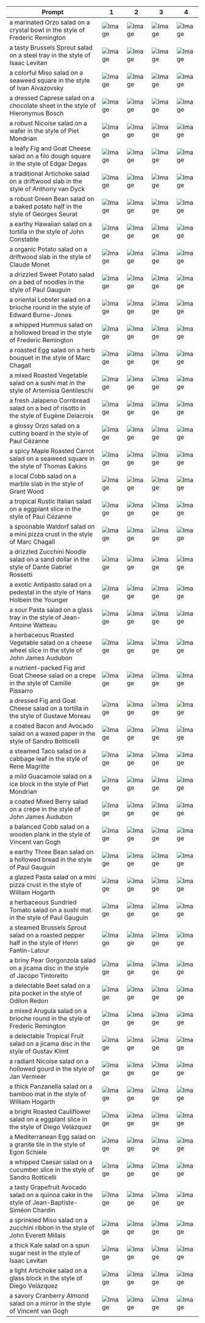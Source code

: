 | Prompt | 1 | 2 | 3 | 4 |
|-|-|-|-|-|
| a marinated Orzo salad on a crystal bowl in the style of Frederic Remington | ![Image](https://salad-benchmark-public-assets.s3.us-east-2.amazonaws.com/sdxl/5c629929-0fdf-4a9e-993d-96f0ad84f968-0.jpg) | ![Image](https://salad-benchmark-public-assets.s3.us-east-2.amazonaws.com/sdxl/5c629929-0fdf-4a9e-993d-96f0ad84f968-1.jpg) | ![Image](https://salad-benchmark-public-assets.s3.us-east-2.amazonaws.com/sdxl/5c629929-0fdf-4a9e-993d-96f0ad84f968-2.jpg) | ![Image](https://salad-benchmark-public-assets.s3.us-east-2.amazonaws.com/sdxl/5c629929-0fdf-4a9e-993d-96f0ad84f968-3.jpg) |
| a tasty Brussels Sprout salad on a steel tray in the style of Isaac Levitan | ![Image](https://salad-benchmark-public-assets.s3.us-east-2.amazonaws.com/sdxl/114972db-7432-44bf-85ed-89ba23e1315a-0.jpg) | ![Image](https://salad-benchmark-public-assets.s3.us-east-2.amazonaws.com/sdxl/114972db-7432-44bf-85ed-89ba23e1315a-1.jpg) | ![Image](https://salad-benchmark-public-assets.s3.us-east-2.amazonaws.com/sdxl/114972db-7432-44bf-85ed-89ba23e1315a-2.jpg) | ![Image](https://salad-benchmark-public-assets.s3.us-east-2.amazonaws.com/sdxl/114972db-7432-44bf-85ed-89ba23e1315a-3.jpg) |
| a colorful Miso salad on a seaweed square in the style of Ivan Aivazovsky | ![Image](https://salad-benchmark-public-assets.s3.us-east-2.amazonaws.com/sdxl/ebd67530-ce8d-487d-8378-89619ec0e82f-0.jpg) | ![Image](https://salad-benchmark-public-assets.s3.us-east-2.amazonaws.com/sdxl/ebd67530-ce8d-487d-8378-89619ec0e82f-1.jpg) | ![Image](https://salad-benchmark-public-assets.s3.us-east-2.amazonaws.com/sdxl/ebd67530-ce8d-487d-8378-89619ec0e82f-2.jpg) | ![Image](https://salad-benchmark-public-assets.s3.us-east-2.amazonaws.com/sdxl/ebd67530-ce8d-487d-8378-89619ec0e82f-3.jpg) |
| a dressed Caprese salad on a chocolate sheet in the style of Hieronymus Bosch | ![Image](https://salad-benchmark-public-assets.s3.us-east-2.amazonaws.com/sdxl/f69803f3-98ac-417c-9f50-672aec89f0f7-0.jpg) | ![Image](https://salad-benchmark-public-assets.s3.us-east-2.amazonaws.com/sdxl/f69803f3-98ac-417c-9f50-672aec89f0f7-1.jpg) | ![Image](https://salad-benchmark-public-assets.s3.us-east-2.amazonaws.com/sdxl/f69803f3-98ac-417c-9f50-672aec89f0f7-2.jpg) | ![Image](https://salad-benchmark-public-assets.s3.us-east-2.amazonaws.com/sdxl/f69803f3-98ac-417c-9f50-672aec89f0f7-3.jpg) |
| a robust Nicoise salad on a wafer in the style of Piet Mondrian | ![Image](https://salad-benchmark-public-assets.s3.us-east-2.amazonaws.com/sdxl/c36d7fc4-7b7b-48b9-9012-c1b645217d9d-0.jpg) | ![Image](https://salad-benchmark-public-assets.s3.us-east-2.amazonaws.com/sdxl/c36d7fc4-7b7b-48b9-9012-c1b645217d9d-1.jpg) | ![Image](https://salad-benchmark-public-assets.s3.us-east-2.amazonaws.com/sdxl/c36d7fc4-7b7b-48b9-9012-c1b645217d9d-2.jpg) | ![Image](https://salad-benchmark-public-assets.s3.us-east-2.amazonaws.com/sdxl/c36d7fc4-7b7b-48b9-9012-c1b645217d9d-3.jpg) |
| a leafy Fig and Goat Cheese salad on a filo dough square in the style of Edgar Degas | ![Image](https://salad-benchmark-public-assets.s3.us-east-2.amazonaws.com/sdxl/1e39f6f8-2559-47c2-8e14-313c8ee56e60-0.jpg) | ![Image](https://salad-benchmark-public-assets.s3.us-east-2.amazonaws.com/sdxl/1e39f6f8-2559-47c2-8e14-313c8ee56e60-1.jpg) | ![Image](https://salad-benchmark-public-assets.s3.us-east-2.amazonaws.com/sdxl/1e39f6f8-2559-47c2-8e14-313c8ee56e60-2.jpg) | ![Image](https://salad-benchmark-public-assets.s3.us-east-2.amazonaws.com/sdxl/1e39f6f8-2559-47c2-8e14-313c8ee56e60-3.jpg) |
| a traditional Artichoke salad on a driftwood slab in the style of Anthony van Dyck | ![Image](https://salad-benchmark-public-assets.s3.us-east-2.amazonaws.com/sdxl/a2eedecb-22cd-4649-a06a-b99e1ab56b3b-0.jpg) | ![Image](https://salad-benchmark-public-assets.s3.us-east-2.amazonaws.com/sdxl/a2eedecb-22cd-4649-a06a-b99e1ab56b3b-1.jpg) | ![Image](https://salad-benchmark-public-assets.s3.us-east-2.amazonaws.com/sdxl/a2eedecb-22cd-4649-a06a-b99e1ab56b3b-2.jpg) | ![Image](https://salad-benchmark-public-assets.s3.us-east-2.amazonaws.com/sdxl/a2eedecb-22cd-4649-a06a-b99e1ab56b3b-3.jpg) |
| a robust Green Bean salad on a baked potato half in the style of Georges Seurat | ![Image](https://salad-benchmark-public-assets.s3.us-east-2.amazonaws.com/sdxl/3df850cd-76d3-4847-befd-6bf1bd2cfa2c-0.jpg) | ![Image](https://salad-benchmark-public-assets.s3.us-east-2.amazonaws.com/sdxl/3df850cd-76d3-4847-befd-6bf1bd2cfa2c-1.jpg) | ![Image](https://salad-benchmark-public-assets.s3.us-east-2.amazonaws.com/sdxl/3df850cd-76d3-4847-befd-6bf1bd2cfa2c-2.jpg) | ![Image](https://salad-benchmark-public-assets.s3.us-east-2.amazonaws.com/sdxl/3df850cd-76d3-4847-befd-6bf1bd2cfa2c-3.jpg) |
| a earthy Hawaiian salad on a tortilla in the style of John Constable | ![Image](https://salad-benchmark-public-assets.s3.us-east-2.amazonaws.com/sdxl/68af10df-b724-4546-b7a0-4c9d2db13ee6-0.jpg) | ![Image](https://salad-benchmark-public-assets.s3.us-east-2.amazonaws.com/sdxl/68af10df-b724-4546-b7a0-4c9d2db13ee6-1.jpg) | ![Image](https://salad-benchmark-public-assets.s3.us-east-2.amazonaws.com/sdxl/68af10df-b724-4546-b7a0-4c9d2db13ee6-2.jpg) | ![Image](https://salad-benchmark-public-assets.s3.us-east-2.amazonaws.com/sdxl/68af10df-b724-4546-b7a0-4c9d2db13ee6-3.jpg) |
| a organic Potato salad on a driftwood slab in the style of Claude Monet | ![Image](https://salad-benchmark-public-assets.s3.us-east-2.amazonaws.com/sdxl/e4b4cd5e-0cfe-4bc0-a3a8-a1c7fc6043b7-0.jpg) | ![Image](https://salad-benchmark-public-assets.s3.us-east-2.amazonaws.com/sdxl/e4b4cd5e-0cfe-4bc0-a3a8-a1c7fc6043b7-1.jpg) | ![Image](https://salad-benchmark-public-assets.s3.us-east-2.amazonaws.com/sdxl/e4b4cd5e-0cfe-4bc0-a3a8-a1c7fc6043b7-2.jpg) | ![Image](https://salad-benchmark-public-assets.s3.us-east-2.amazonaws.com/sdxl/e4b4cd5e-0cfe-4bc0-a3a8-a1c7fc6043b7-3.jpg) |
| a drizzled Sweet Potato salad on a bed of noodles in the style of Paul Gauguin | ![Image](https://salad-benchmark-public-assets.s3.us-east-2.amazonaws.com/sdxl/e5972684-f401-4605-a3de-99d47e6d7f17-0.jpg) | ![Image](https://salad-benchmark-public-assets.s3.us-east-2.amazonaws.com/sdxl/e5972684-f401-4605-a3de-99d47e6d7f17-1.jpg) | ![Image](https://salad-benchmark-public-assets.s3.us-east-2.amazonaws.com/sdxl/e5972684-f401-4605-a3de-99d47e6d7f17-2.jpg) | ![Image](https://salad-benchmark-public-assets.s3.us-east-2.amazonaws.com/sdxl/e5972684-f401-4605-a3de-99d47e6d7f17-3.jpg) |
| a oriental Lobster salad on a brioche round in the style of Edward Burne-Jones | ![Image](https://salad-benchmark-public-assets.s3.us-east-2.amazonaws.com/sdxl/ce12007d-130a-4af4-a911-bf8ba2e39ee3-0.jpg) | ![Image](https://salad-benchmark-public-assets.s3.us-east-2.amazonaws.com/sdxl/ce12007d-130a-4af4-a911-bf8ba2e39ee3-1.jpg) | ![Image](https://salad-benchmark-public-assets.s3.us-east-2.amazonaws.com/sdxl/ce12007d-130a-4af4-a911-bf8ba2e39ee3-2.jpg) | ![Image](https://salad-benchmark-public-assets.s3.us-east-2.amazonaws.com/sdxl/ce12007d-130a-4af4-a911-bf8ba2e39ee3-3.jpg) |
| a whipped Hummus salad on a hollowed bread in the style of Frederic Remington | ![Image](https://salad-benchmark-public-assets.s3.us-east-2.amazonaws.com/sdxl/4b0de87a-2cb1-4733-90e1-50fbd17cb3ef-0.jpg) | ![Image](https://salad-benchmark-public-assets.s3.us-east-2.amazonaws.com/sdxl/4b0de87a-2cb1-4733-90e1-50fbd17cb3ef-1.jpg) | ![Image](https://salad-benchmark-public-assets.s3.us-east-2.amazonaws.com/sdxl/4b0de87a-2cb1-4733-90e1-50fbd17cb3ef-2.jpg) | ![Image](https://salad-benchmark-public-assets.s3.us-east-2.amazonaws.com/sdxl/4b0de87a-2cb1-4733-90e1-50fbd17cb3ef-3.jpg) |
| a roasted Egg salad on a herb bouquet in the style of Marc Chagall | ![Image](https://salad-benchmark-public-assets.s3.us-east-2.amazonaws.com/sdxl/81f234d0-e334-4ed8-9ec7-f9e9eadb5ece-0.jpg) | ![Image](https://salad-benchmark-public-assets.s3.us-east-2.amazonaws.com/sdxl/81f234d0-e334-4ed8-9ec7-f9e9eadb5ece-1.jpg) | ![Image](https://salad-benchmark-public-assets.s3.us-east-2.amazonaws.com/sdxl/81f234d0-e334-4ed8-9ec7-f9e9eadb5ece-2.jpg) | ![Image](https://salad-benchmark-public-assets.s3.us-east-2.amazonaws.com/sdxl/81f234d0-e334-4ed8-9ec7-f9e9eadb5ece-3.jpg) |
| a mixed Roasted Vegetable salad on a sushi mat in the style of Artemisia Gentileschi | ![Image](https://salad-benchmark-public-assets.s3.us-east-2.amazonaws.com/sdxl/bb80315a-2538-4960-a2b4-5111249d4b36-0.jpg) | ![Image](https://salad-benchmark-public-assets.s3.us-east-2.amazonaws.com/sdxl/bb80315a-2538-4960-a2b4-5111249d4b36-1.jpg) | ![Image](https://salad-benchmark-public-assets.s3.us-east-2.amazonaws.com/sdxl/bb80315a-2538-4960-a2b4-5111249d4b36-2.jpg) | ![Image](https://salad-benchmark-public-assets.s3.us-east-2.amazonaws.com/sdxl/bb80315a-2538-4960-a2b4-5111249d4b36-3.jpg) |
| a fresh Jalapeno Cornbread salad on a bed of risotto in the style of Eugène Delacroix | ![Image](https://salad-benchmark-public-assets.s3.us-east-2.amazonaws.com/sdxl/1df78bc2-ecb1-4af5-9e7c-fa0d7d10c148-0.jpg) | ![Image](https://salad-benchmark-public-assets.s3.us-east-2.amazonaws.com/sdxl/1df78bc2-ecb1-4af5-9e7c-fa0d7d10c148-1.jpg) | ![Image](https://salad-benchmark-public-assets.s3.us-east-2.amazonaws.com/sdxl/1df78bc2-ecb1-4af5-9e7c-fa0d7d10c148-2.jpg) | ![Image](https://salad-benchmark-public-assets.s3.us-east-2.amazonaws.com/sdxl/1df78bc2-ecb1-4af5-9e7c-fa0d7d10c148-3.jpg) |
| a glossy Orzo salad on a cutting board in the style of Paul Cézanne | ![Image](https://salad-benchmark-public-assets.s3.us-east-2.amazonaws.com/sdxl/b8bdb864-2409-4f0f-9012-0f4d6b3b7906-0.jpg) | ![Image](https://salad-benchmark-public-assets.s3.us-east-2.amazonaws.com/sdxl/b8bdb864-2409-4f0f-9012-0f4d6b3b7906-1.jpg) | ![Image](https://salad-benchmark-public-assets.s3.us-east-2.amazonaws.com/sdxl/b8bdb864-2409-4f0f-9012-0f4d6b3b7906-2.jpg) | ![Image](https://salad-benchmark-public-assets.s3.us-east-2.amazonaws.com/sdxl/b8bdb864-2409-4f0f-9012-0f4d6b3b7906-3.jpg) |
| a spicy Maple Roasted Carrot salad on a seaweed square in the style of Thomas Eakins | ![Image](https://salad-benchmark-public-assets.s3.us-east-2.amazonaws.com/sdxl/5db260ed-3bb5-4920-94b5-066497284868-0.jpg) | ![Image](https://salad-benchmark-public-assets.s3.us-east-2.amazonaws.com/sdxl/5db260ed-3bb5-4920-94b5-066497284868-1.jpg) | ![Image](https://salad-benchmark-public-assets.s3.us-east-2.amazonaws.com/sdxl/5db260ed-3bb5-4920-94b5-066497284868-2.jpg) | ![Image](https://salad-benchmark-public-assets.s3.us-east-2.amazonaws.com/sdxl/5db260ed-3bb5-4920-94b5-066497284868-3.jpg) |
| a local Cobb salad on a marble slab in the style of Grant Wood | ![Image](https://salad-benchmark-public-assets.s3.us-east-2.amazonaws.com/sdxl/d2f09133-41fd-43eb-a238-cfe5648604aa-0.jpg) | ![Image](https://salad-benchmark-public-assets.s3.us-east-2.amazonaws.com/sdxl/d2f09133-41fd-43eb-a238-cfe5648604aa-1.jpg) | ![Image](https://salad-benchmark-public-assets.s3.us-east-2.amazonaws.com/sdxl/d2f09133-41fd-43eb-a238-cfe5648604aa-2.jpg) | ![Image](https://salad-benchmark-public-assets.s3.us-east-2.amazonaws.com/sdxl/d2f09133-41fd-43eb-a238-cfe5648604aa-3.jpg) |
| a tropical Rustic Italian salad on a eggplant slice in the style of Paul Cézanne | ![Image](https://salad-benchmark-public-assets.s3.us-east-2.amazonaws.com/sdxl/a0e7178a-980f-4215-a28a-9ca836253f6e-0.jpg) | ![Image](https://salad-benchmark-public-assets.s3.us-east-2.amazonaws.com/sdxl/a0e7178a-980f-4215-a28a-9ca836253f6e-1.jpg) | ![Image](https://salad-benchmark-public-assets.s3.us-east-2.amazonaws.com/sdxl/a0e7178a-980f-4215-a28a-9ca836253f6e-2.jpg) | ![Image](https://salad-benchmark-public-assets.s3.us-east-2.amazonaws.com/sdxl/a0e7178a-980f-4215-a28a-9ca836253f6e-3.jpg) |
| a spoonable Waldorf salad on a mini pizza crust in the style of Marc Chagall | ![Image](https://salad-benchmark-public-assets.s3.us-east-2.amazonaws.com/sdxl/486353db-ad40-4daf-9c7e-a4535f1191f4-0.jpg) | ![Image](https://salad-benchmark-public-assets.s3.us-east-2.amazonaws.com/sdxl/486353db-ad40-4daf-9c7e-a4535f1191f4-1.jpg) | ![Image](https://salad-benchmark-public-assets.s3.us-east-2.amazonaws.com/sdxl/486353db-ad40-4daf-9c7e-a4535f1191f4-2.jpg) | ![Image](https://salad-benchmark-public-assets.s3.us-east-2.amazonaws.com/sdxl/486353db-ad40-4daf-9c7e-a4535f1191f4-3.jpg) |
| a drizzled Zucchini Noodle salad on a sand dollar in the style of Dante Gabriel Rossetti | ![Image](https://salad-benchmark-public-assets.s3.us-east-2.amazonaws.com/sdxl/1df58dd2-9f99-4405-9ca7-07c15d48eb78-0.jpg) | ![Image](https://salad-benchmark-public-assets.s3.us-east-2.amazonaws.com/sdxl/1df58dd2-9f99-4405-9ca7-07c15d48eb78-1.jpg) | ![Image](https://salad-benchmark-public-assets.s3.us-east-2.amazonaws.com/sdxl/1df58dd2-9f99-4405-9ca7-07c15d48eb78-2.jpg) | ![Image](https://salad-benchmark-public-assets.s3.us-east-2.amazonaws.com/sdxl/1df58dd2-9f99-4405-9ca7-07c15d48eb78-3.jpg) |
| a exotic Antipasto salad on a pedestal in the style of Hans Holbein the Younger | ![Image](https://salad-benchmark-public-assets.s3.us-east-2.amazonaws.com/sdxl/a6964514-2b6b-4ecb-8518-365ca6a552b0-0.jpg) | ![Image](https://salad-benchmark-public-assets.s3.us-east-2.amazonaws.com/sdxl/a6964514-2b6b-4ecb-8518-365ca6a552b0-1.jpg) | ![Image](https://salad-benchmark-public-assets.s3.us-east-2.amazonaws.com/sdxl/a6964514-2b6b-4ecb-8518-365ca6a552b0-2.jpg) | ![Image](https://salad-benchmark-public-assets.s3.us-east-2.amazonaws.com/sdxl/a6964514-2b6b-4ecb-8518-365ca6a552b0-3.jpg) |
| a sour Pasta salad on a glass tray in the style of Jean-Antoine Watteau | ![Image](https://salad-benchmark-public-assets.s3.us-east-2.amazonaws.com/sdxl/0de4c3fa-53f4-4383-b3fd-bfa10cd55c07-0.jpg) | ![Image](https://salad-benchmark-public-assets.s3.us-east-2.amazonaws.com/sdxl/0de4c3fa-53f4-4383-b3fd-bfa10cd55c07-1.jpg) | ![Image](https://salad-benchmark-public-assets.s3.us-east-2.amazonaws.com/sdxl/0de4c3fa-53f4-4383-b3fd-bfa10cd55c07-2.jpg) | ![Image](https://salad-benchmark-public-assets.s3.us-east-2.amazonaws.com/sdxl/0de4c3fa-53f4-4383-b3fd-bfa10cd55c07-3.jpg) |
| a herbaceous Roasted Vegetable salad on a cheese wheel slice in the style of John James Audubon | ![Image](https://salad-benchmark-public-assets.s3.us-east-2.amazonaws.com/sdxl/4ec60bfa-d260-4652-ae2e-14f62d2ccb66-0.jpg) | ![Image](https://salad-benchmark-public-assets.s3.us-east-2.amazonaws.com/sdxl/4ec60bfa-d260-4652-ae2e-14f62d2ccb66-1.jpg) | ![Image](https://salad-benchmark-public-assets.s3.us-east-2.amazonaws.com/sdxl/4ec60bfa-d260-4652-ae2e-14f62d2ccb66-2.jpg) | ![Image](https://salad-benchmark-public-assets.s3.us-east-2.amazonaws.com/sdxl/4ec60bfa-d260-4652-ae2e-14f62d2ccb66-3.jpg) |
| a nutrient-packed Fig and Goat Cheese salad on a crepe in the style of Camille Pissarro | ![Image](https://salad-benchmark-public-assets.s3.us-east-2.amazonaws.com/sdxl/487c7bf2-6bae-474d-b14e-6ed62487b924-0.jpg) | ![Image](https://salad-benchmark-public-assets.s3.us-east-2.amazonaws.com/sdxl/487c7bf2-6bae-474d-b14e-6ed62487b924-1.jpg) | ![Image](https://salad-benchmark-public-assets.s3.us-east-2.amazonaws.com/sdxl/487c7bf2-6bae-474d-b14e-6ed62487b924-2.jpg) | ![Image](https://salad-benchmark-public-assets.s3.us-east-2.amazonaws.com/sdxl/487c7bf2-6bae-474d-b14e-6ed62487b924-3.jpg) |
| a dressed Fig and Goat Cheese salad on a tortilla in the style of Gustave Moreau | ![Image](https://salad-benchmark-public-assets.s3.us-east-2.amazonaws.com/sdxl/e181c506-cb69-44e8-a0e7-7c9bb2d8cb8e-0.jpg) | ![Image](https://salad-benchmark-public-assets.s3.us-east-2.amazonaws.com/sdxl/e181c506-cb69-44e8-a0e7-7c9bb2d8cb8e-1.jpg) | ![Image](https://salad-benchmark-public-assets.s3.us-east-2.amazonaws.com/sdxl/e181c506-cb69-44e8-a0e7-7c9bb2d8cb8e-2.jpg) | ![Image](https://salad-benchmark-public-assets.s3.us-east-2.amazonaws.com/sdxl/e181c506-cb69-44e8-a0e7-7c9bb2d8cb8e-3.jpg) |
| a coated Bacon and Avocado salad on a waxed paper in the style of Sandro Botticelli | ![Image](https://salad-benchmark-public-assets.s3.us-east-2.amazonaws.com/sdxl/72d03edd-23f6-4df4-a4f0-546d94f63adc-0.jpg) | ![Image](https://salad-benchmark-public-assets.s3.us-east-2.amazonaws.com/sdxl/72d03edd-23f6-4df4-a4f0-546d94f63adc-1.jpg) | ![Image](https://salad-benchmark-public-assets.s3.us-east-2.amazonaws.com/sdxl/72d03edd-23f6-4df4-a4f0-546d94f63adc-2.jpg) | ![Image](https://salad-benchmark-public-assets.s3.us-east-2.amazonaws.com/sdxl/72d03edd-23f6-4df4-a4f0-546d94f63adc-3.jpg) |
| a steamed Taco salad on a cabbage leaf in the style of Rene Magritte | ![Image](https://salad-benchmark-public-assets.s3.us-east-2.amazonaws.com/sdxl/13fc09c4-edfb-49cd-a54a-4338f64b2dbc-0.jpg) | ![Image](https://salad-benchmark-public-assets.s3.us-east-2.amazonaws.com/sdxl/13fc09c4-edfb-49cd-a54a-4338f64b2dbc-1.jpg) | ![Image](https://salad-benchmark-public-assets.s3.us-east-2.amazonaws.com/sdxl/13fc09c4-edfb-49cd-a54a-4338f64b2dbc-2.jpg) | ![Image](https://salad-benchmark-public-assets.s3.us-east-2.amazonaws.com/sdxl/13fc09c4-edfb-49cd-a54a-4338f64b2dbc-3.jpg) |
| a mild Guacamole salad on a ice block in the style of Piet Mondrian | ![Image](https://salad-benchmark-public-assets.s3.us-east-2.amazonaws.com/sdxl/181667d1-9012-4e73-905f-9bbbdbd2b4b3-0.jpg) | ![Image](https://salad-benchmark-public-assets.s3.us-east-2.amazonaws.com/sdxl/181667d1-9012-4e73-905f-9bbbdbd2b4b3-1.jpg) | ![Image](https://salad-benchmark-public-assets.s3.us-east-2.amazonaws.com/sdxl/181667d1-9012-4e73-905f-9bbbdbd2b4b3-2.jpg) | ![Image](https://salad-benchmark-public-assets.s3.us-east-2.amazonaws.com/sdxl/181667d1-9012-4e73-905f-9bbbdbd2b4b3-3.jpg) |
| a coated Mixed Berry salad on a crepe in the style of John James Audubon | ![Image](https://salad-benchmark-public-assets.s3.us-east-2.amazonaws.com/sdxl/2f1c377b-4567-415d-9c5c-f397ff131409-0.jpg) | ![Image](https://salad-benchmark-public-assets.s3.us-east-2.amazonaws.com/sdxl/2f1c377b-4567-415d-9c5c-f397ff131409-1.jpg) | ![Image](https://salad-benchmark-public-assets.s3.us-east-2.amazonaws.com/sdxl/2f1c377b-4567-415d-9c5c-f397ff131409-2.jpg) | ![Image](https://salad-benchmark-public-assets.s3.us-east-2.amazonaws.com/sdxl/2f1c377b-4567-415d-9c5c-f397ff131409-3.jpg) |
| a balanced Cobb salad on a wooden plank in the style of Vincent van Gogh | ![Image](https://salad-benchmark-public-assets.s3.us-east-2.amazonaws.com/sdxl/9fda7c74-028f-45e3-94fe-afcb4a5a1e83-0.jpg) | ![Image](https://salad-benchmark-public-assets.s3.us-east-2.amazonaws.com/sdxl/9fda7c74-028f-45e3-94fe-afcb4a5a1e83-1.jpg) | ![Image](https://salad-benchmark-public-assets.s3.us-east-2.amazonaws.com/sdxl/9fda7c74-028f-45e3-94fe-afcb4a5a1e83-2.jpg) | ![Image](https://salad-benchmark-public-assets.s3.us-east-2.amazonaws.com/sdxl/9fda7c74-028f-45e3-94fe-afcb4a5a1e83-3.jpg) |
| a earthy Three Bean salad on a hollowed bread in the style of Paul Gauguin | ![Image](https://salad-benchmark-public-assets.s3.us-east-2.amazonaws.com/sdxl/8b66d21e-dc59-4105-8344-a03b85eb23e3-0.jpg) | ![Image](https://salad-benchmark-public-assets.s3.us-east-2.amazonaws.com/sdxl/8b66d21e-dc59-4105-8344-a03b85eb23e3-1.jpg) | ![Image](https://salad-benchmark-public-assets.s3.us-east-2.amazonaws.com/sdxl/8b66d21e-dc59-4105-8344-a03b85eb23e3-2.jpg) | ![Image](https://salad-benchmark-public-assets.s3.us-east-2.amazonaws.com/sdxl/8b66d21e-dc59-4105-8344-a03b85eb23e3-3.jpg) |
| a glazed Pasta salad on a mini pizza crust in the style of William Hogarth | ![Image](https://salad-benchmark-public-assets.s3.us-east-2.amazonaws.com/sdxl/4e344481-7828-4ba7-a174-ae6453550a8c-0.jpg) | ![Image](https://salad-benchmark-public-assets.s3.us-east-2.amazonaws.com/sdxl/4e344481-7828-4ba7-a174-ae6453550a8c-1.jpg) | ![Image](https://salad-benchmark-public-assets.s3.us-east-2.amazonaws.com/sdxl/4e344481-7828-4ba7-a174-ae6453550a8c-2.jpg) | ![Image](https://salad-benchmark-public-assets.s3.us-east-2.amazonaws.com/sdxl/4e344481-7828-4ba7-a174-ae6453550a8c-3.jpg) |
| a herbaceous Sundried Tomato salad on a sushi mat in the style of Paul Gauguin | ![Image](https://salad-benchmark-public-assets.s3.us-east-2.amazonaws.com/sdxl/f7eaa846-02ec-43f8-aa74-4d5178fa9e49-0.jpg) | ![Image](https://salad-benchmark-public-assets.s3.us-east-2.amazonaws.com/sdxl/f7eaa846-02ec-43f8-aa74-4d5178fa9e49-1.jpg) | ![Image](https://salad-benchmark-public-assets.s3.us-east-2.amazonaws.com/sdxl/f7eaa846-02ec-43f8-aa74-4d5178fa9e49-2.jpg) | ![Image](https://salad-benchmark-public-assets.s3.us-east-2.amazonaws.com/sdxl/f7eaa846-02ec-43f8-aa74-4d5178fa9e49-3.jpg) |
| a steamed Brussels Sprout salad on a roasted pepper half in the style of Henri Fantin-Latour | ![Image](https://salad-benchmark-public-assets.s3.us-east-2.amazonaws.com/sdxl/33616551-60c5-4e13-be9c-7db21f27c991-0.jpg) | ![Image](https://salad-benchmark-public-assets.s3.us-east-2.amazonaws.com/sdxl/33616551-60c5-4e13-be9c-7db21f27c991-1.jpg) | ![Image](https://salad-benchmark-public-assets.s3.us-east-2.amazonaws.com/sdxl/33616551-60c5-4e13-be9c-7db21f27c991-2.jpg) | ![Image](https://salad-benchmark-public-assets.s3.us-east-2.amazonaws.com/sdxl/33616551-60c5-4e13-be9c-7db21f27c991-3.jpg) |
| a briny Pear Gorgonzola salad on a jicama disc in the style of Jacopo Tintoretto | ![Image](https://salad-benchmark-public-assets.s3.us-east-2.amazonaws.com/sdxl/9f5c02d3-d71f-473b-85b9-d648cd58ec75-0.jpg) | ![Image](https://salad-benchmark-public-assets.s3.us-east-2.amazonaws.com/sdxl/9f5c02d3-d71f-473b-85b9-d648cd58ec75-1.jpg) | ![Image](https://salad-benchmark-public-assets.s3.us-east-2.amazonaws.com/sdxl/9f5c02d3-d71f-473b-85b9-d648cd58ec75-2.jpg) | ![Image](https://salad-benchmark-public-assets.s3.us-east-2.amazonaws.com/sdxl/9f5c02d3-d71f-473b-85b9-d648cd58ec75-3.jpg) |
| a delectable Beet salad on a pita pocket in the style of Odilon Redon | ![Image](https://salad-benchmark-public-assets.s3.us-east-2.amazonaws.com/sdxl/3ea9e550-7360-4bf5-8248-298a5c4cc60f-0.jpg) | ![Image](https://salad-benchmark-public-assets.s3.us-east-2.amazonaws.com/sdxl/3ea9e550-7360-4bf5-8248-298a5c4cc60f-1.jpg) | ![Image](https://salad-benchmark-public-assets.s3.us-east-2.amazonaws.com/sdxl/3ea9e550-7360-4bf5-8248-298a5c4cc60f-2.jpg) | ![Image](https://salad-benchmark-public-assets.s3.us-east-2.amazonaws.com/sdxl/3ea9e550-7360-4bf5-8248-298a5c4cc60f-3.jpg) |
| a mixed Arugula salad on a brioche round in the style of Frederic Remington | ![Image](https://salad-benchmark-public-assets.s3.us-east-2.amazonaws.com/sdxl/4af485a1-4863-4d44-9cc4-b494f38a8bb0-0.jpg) | ![Image](https://salad-benchmark-public-assets.s3.us-east-2.amazonaws.com/sdxl/4af485a1-4863-4d44-9cc4-b494f38a8bb0-1.jpg) | ![Image](https://salad-benchmark-public-assets.s3.us-east-2.amazonaws.com/sdxl/4af485a1-4863-4d44-9cc4-b494f38a8bb0-2.jpg) | ![Image](https://salad-benchmark-public-assets.s3.us-east-2.amazonaws.com/sdxl/4af485a1-4863-4d44-9cc4-b494f38a8bb0-3.jpg) |
| a delectable Tropical Fruit salad on a jicama disc in the style of Gustav Klimt | ![Image](https://salad-benchmark-public-assets.s3.us-east-2.amazonaws.com/sdxl/59fc8165-92c3-4237-bdc1-7ef139563e17-0.jpg) | ![Image](https://salad-benchmark-public-assets.s3.us-east-2.amazonaws.com/sdxl/59fc8165-92c3-4237-bdc1-7ef139563e17-1.jpg) | ![Image](https://salad-benchmark-public-assets.s3.us-east-2.amazonaws.com/sdxl/59fc8165-92c3-4237-bdc1-7ef139563e17-2.jpg) | ![Image](https://salad-benchmark-public-assets.s3.us-east-2.amazonaws.com/sdxl/59fc8165-92c3-4237-bdc1-7ef139563e17-3.jpg) |
| a radiant Nicoise salad on a hollowed gourd in the style of Jan Vermeer | ![Image](https://salad-benchmark-public-assets.s3.us-east-2.amazonaws.com/sdxl/9b33470a-2e36-481f-b0ef-1545e2cb2910-0.jpg) | ![Image](https://salad-benchmark-public-assets.s3.us-east-2.amazonaws.com/sdxl/9b33470a-2e36-481f-b0ef-1545e2cb2910-1.jpg) | ![Image](https://salad-benchmark-public-assets.s3.us-east-2.amazonaws.com/sdxl/9b33470a-2e36-481f-b0ef-1545e2cb2910-2.jpg) | ![Image](https://salad-benchmark-public-assets.s3.us-east-2.amazonaws.com/sdxl/9b33470a-2e36-481f-b0ef-1545e2cb2910-3.jpg) |
| a thick Panzanella salad on a bamboo mat in the style of William Hogarth | ![Image](https://salad-benchmark-public-assets.s3.us-east-2.amazonaws.com/sdxl/8e51912a-af65-4828-9453-0e9103986b0d-0.jpg) | ![Image](https://salad-benchmark-public-assets.s3.us-east-2.amazonaws.com/sdxl/8e51912a-af65-4828-9453-0e9103986b0d-1.jpg) | ![Image](https://salad-benchmark-public-assets.s3.us-east-2.amazonaws.com/sdxl/8e51912a-af65-4828-9453-0e9103986b0d-2.jpg) | ![Image](https://salad-benchmark-public-assets.s3.us-east-2.amazonaws.com/sdxl/8e51912a-af65-4828-9453-0e9103986b0d-3.jpg) |
| a bright Roasted Cauliflower salad on a eggplant slice in the style of Diego Velázquez | ![Image](https://salad-benchmark-public-assets.s3.us-east-2.amazonaws.com/sdxl/7ae1dc34-547f-40e2-9584-c5050842e554-0.jpg) | ![Image](https://salad-benchmark-public-assets.s3.us-east-2.amazonaws.com/sdxl/7ae1dc34-547f-40e2-9584-c5050842e554-1.jpg) | ![Image](https://salad-benchmark-public-assets.s3.us-east-2.amazonaws.com/sdxl/7ae1dc34-547f-40e2-9584-c5050842e554-2.jpg) | ![Image](https://salad-benchmark-public-assets.s3.us-east-2.amazonaws.com/sdxl/7ae1dc34-547f-40e2-9584-c5050842e554-3.jpg) |
| a Mediterranean Egg salad on a granite tile in the style of Egon Schiele | ![Image](https://salad-benchmark-public-assets.s3.us-east-2.amazonaws.com/sdxl/1c694ad1-4962-4246-9db6-ef4f1a2a541f-0.jpg) | ![Image](https://salad-benchmark-public-assets.s3.us-east-2.amazonaws.com/sdxl/1c694ad1-4962-4246-9db6-ef4f1a2a541f-1.jpg) | ![Image](https://salad-benchmark-public-assets.s3.us-east-2.amazonaws.com/sdxl/1c694ad1-4962-4246-9db6-ef4f1a2a541f-2.jpg) | ![Image](https://salad-benchmark-public-assets.s3.us-east-2.amazonaws.com/sdxl/1c694ad1-4962-4246-9db6-ef4f1a2a541f-3.jpg) |
| a whipped Caesar salad on a cucumber slice in the style of Sandro Botticelli | ![Image](https://salad-benchmark-public-assets.s3.us-east-2.amazonaws.com/sdxl/0262fc83-f4a0-49b9-a98d-f2f53140ff2d-0.jpg) | ![Image](https://salad-benchmark-public-assets.s3.us-east-2.amazonaws.com/sdxl/0262fc83-f4a0-49b9-a98d-f2f53140ff2d-1.jpg) | ![Image](https://salad-benchmark-public-assets.s3.us-east-2.amazonaws.com/sdxl/0262fc83-f4a0-49b9-a98d-f2f53140ff2d-2.jpg) | ![Image](https://salad-benchmark-public-assets.s3.us-east-2.amazonaws.com/sdxl/0262fc83-f4a0-49b9-a98d-f2f53140ff2d-3.jpg) |
| a tasty Grapefruit Avocado salad on a quinoa cake in the style of Jean-Baptiste-Siméon Chardin | ![Image](https://salad-benchmark-public-assets.s3.us-east-2.amazonaws.com/sdxl/dc08393b-81b4-4e61-a36f-657b263375c0-0.jpg) | ![Image](https://salad-benchmark-public-assets.s3.us-east-2.amazonaws.com/sdxl/dc08393b-81b4-4e61-a36f-657b263375c0-1.jpg) | ![Image](https://salad-benchmark-public-assets.s3.us-east-2.amazonaws.com/sdxl/dc08393b-81b4-4e61-a36f-657b263375c0-2.jpg) | ![Image](https://salad-benchmark-public-assets.s3.us-east-2.amazonaws.com/sdxl/dc08393b-81b4-4e61-a36f-657b263375c0-3.jpg) |
| a sprinkled Miso salad on a zucchini ribbon in the style of John Everett Millais | ![Image](https://salad-benchmark-public-assets.s3.us-east-2.amazonaws.com/sdxl/d91582f3-6391-431b-accc-d78fdd9f7466-0.jpg) | ![Image](https://salad-benchmark-public-assets.s3.us-east-2.amazonaws.com/sdxl/d91582f3-6391-431b-accc-d78fdd9f7466-1.jpg) | ![Image](https://salad-benchmark-public-assets.s3.us-east-2.amazonaws.com/sdxl/d91582f3-6391-431b-accc-d78fdd9f7466-2.jpg) | ![Image](https://salad-benchmark-public-assets.s3.us-east-2.amazonaws.com/sdxl/d91582f3-6391-431b-accc-d78fdd9f7466-3.jpg) |
| a thick Kale salad on a spun sugar nest in the style of Isaac Levitan | ![Image](https://salad-benchmark-public-assets.s3.us-east-2.amazonaws.com/sdxl/91d71f24-504e-4d09-a8a5-99afbd5548c0-0.jpg) | ![Image](https://salad-benchmark-public-assets.s3.us-east-2.amazonaws.com/sdxl/91d71f24-504e-4d09-a8a5-99afbd5548c0-1.jpg) | ![Image](https://salad-benchmark-public-assets.s3.us-east-2.amazonaws.com/sdxl/91d71f24-504e-4d09-a8a5-99afbd5548c0-2.jpg) | ![Image](https://salad-benchmark-public-assets.s3.us-east-2.amazonaws.com/sdxl/91d71f24-504e-4d09-a8a5-99afbd5548c0-3.jpg) |
| a light Artichoke salad on a glass block in the style of Diego Velázquez | ![Image](https://salad-benchmark-public-assets.s3.us-east-2.amazonaws.com/sdxl/cd50b8f5-cd9c-478f-a36e-735c423e32e4-0.jpg) | ![Image](https://salad-benchmark-public-assets.s3.us-east-2.amazonaws.com/sdxl/cd50b8f5-cd9c-478f-a36e-735c423e32e4-1.jpg) | ![Image](https://salad-benchmark-public-assets.s3.us-east-2.amazonaws.com/sdxl/cd50b8f5-cd9c-478f-a36e-735c423e32e4-2.jpg) | ![Image](https://salad-benchmark-public-assets.s3.us-east-2.amazonaws.com/sdxl/cd50b8f5-cd9c-478f-a36e-735c423e32e4-3.jpg) |
| a savory Cranberry Almond salad on a mirror in the style of Vincent van Gogh | ![Image](https://salad-benchmark-public-assets.s3.us-east-2.amazonaws.com/sdxl/66b09ab9-59d6-4861-a85e-b4e1ed6d3154-0.jpg) | ![Image](https://salad-benchmark-public-assets.s3.us-east-2.amazonaws.com/sdxl/66b09ab9-59d6-4861-a85e-b4e1ed6d3154-1.jpg) | ![Image](https://salad-benchmark-public-assets.s3.us-east-2.amazonaws.com/sdxl/66b09ab9-59d6-4861-a85e-b4e1ed6d3154-2.jpg) | ![Image](https://salad-benchmark-public-assets.s3.us-east-2.amazonaws.com/sdxl/66b09ab9-59d6-4861-a85e-b4e1ed6d3154-3.jpg) |
